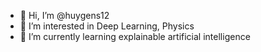- 👋 Hi, I’m @huygens12
- 👀 I’m interested in Deep Learning, Physics
- 🌱 I’m currently learning explainable artificial intelligence


<!---
huygens12/huygens12 is a ✨ special ✨ repository because its `README.md` (this file) appears on your GitHub profile.
You can click the Preview link to take a look at your changes.
--->
